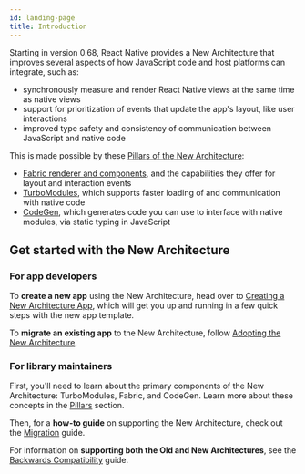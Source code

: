 ```yaml
---
id: landing-page
title: Introduction
---
```


Starting in version 0.68, React Native provides a New Architecture that improves several aspects of how JavaScript code and host platforms can integrate, such as:

- synchronously measure and render React Native views at the same time as native views
- support for prioritization of events that update the app's layout, like user interactions
- improved type safety and consistency of communication between JavaScript and native code

This is made possible by these [Pillars of the New Architecture](pillars):

- [Fabric renderer and components](pillars-fabric-components), and the capabilities they offer for layout and interaction events
- [TurboModules](pillars-turbomodules), which supports faster loading of and communication with native code
- [CodeGen](pillars-codegen), which generates code you can use to interface with native modules, via static typing in JavaScript

## Get started with the New Architecture

### For app developers

To **create a new app** using the New Architecture, head over to [Creating a New Architecture App](use-app-template.md), which will get you up and running in a few quick steps with the new app template.

To **migrate an existing app** to the New Architecture, follow [Adopting the New Architecture](../new-architecture-intro.md).

### For library maintainers

First, you'll need to learn about the primary components of the New Architecture: TurboModules, Fabric, and CodeGen. Learn more about these concepts in the [Pillars](pillars) section.

Then, for a **how-to guide** on supporting the New Architecture, check out the [Migration](../new-architecture-library-info) guide.

For information on **supporting both the Old and New Architectures**, see the [Backwards Compatibility](backward-compatibility) guide.
